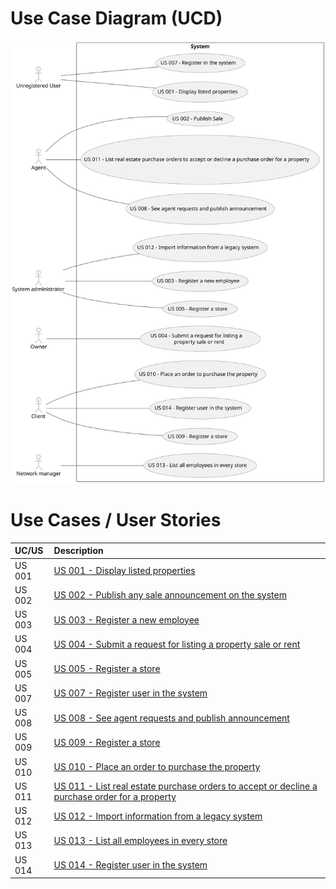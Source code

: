 # Use Case Diagram (UCD)


![Use Case Diagram](svg/use-case-diagram.svg)


# Use Cases / User Stories

| UC/US  | Description                                                                                                                     |                   
|:-------|:--------------------------------------------------------------------------------------------------------------------------------|
| US 001 | [US 001 - Display listed properties](../../sprintB/us001/Readme.md)                                                             |  
| US 002 | [US 002 - Publish any sale announcement on the system](../../sprintB/us002/Readme.md)                                           |     
| US 003 | [US 003 - Register a new employee](../../sprintB/us003/Readme.md)                                                               |                                             |
| US 004 | [US 004 - Submit a request for listing a property sale or rent](../../sprintB/us004/Readme.md)                                  |                                            |
| US 005 | [US 005 - Register a store](../../sprintB/us005/Readme.md)                                                                      |        
| US 007 | [US 007 - Register user in the system](../../sprintB/us007/Readme.md)                                                           |        
| US 008 | [US 008 - See agent requests and publish announcement](../../sprintB/us008/Readme.md)                                           |        
| US 009 | [US 009 - Register a store](../../sprintB/us009/Readme.md)                                                                      |        
| US 010 | [US 010 - Place an order to purchase the property](../../sprintB/us010/Readme.md)                                               |        
| US 011 | [US 011 - List real estate purchase orders to accept or decline a purchase order for a property](../../sprintB/us011/Readme.md) |        
| US 012 | [US 012 - Import information from a legacy system](../../sprintB/us012/Readme.md)                                               |        
| US 013 | [US 013 - List all employees in every store](../../sprintB/us013/Readme.md)                                                     |        
| US 014 | [US 014 - Register user in the system](../../sprintB/us014/Readme.md)                                                           |        
